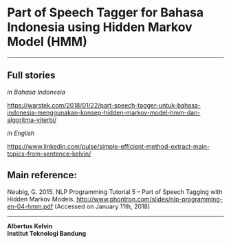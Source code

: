 # Part of Speech Tagger for Bahasa Indonesia using Hidden Markov Model (HMM)

-----

## Full stories

_in Bahasa Indonesia_

https://warstek.com/2018/01/22/part-speech-tagger-untuk-bahasa-indonesia-menggunakan-konsep-hidden-markov-model-hmm-dan-algoritma-viterbi/

_in English_

https://www.linkedin.com/pulse/simple-efficient-method-extract-main-topics-from-sentence-kelvin/

## Main reference:

Neubig, G. 2015. NLP Programming Tutorial 5 – Part of Speech Tagging with Hidden Markov Models. http://www.phontron.com/slides/nlp-programming-en-04-hmm.pdf (Accessed on January 11th, 2018)

-----

<b>Albertus Kelvin</b></br>
<b>Institut Teknologi Bandung</b>
